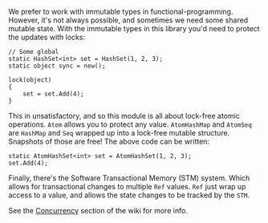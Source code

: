 We prefer to work with immutable types in functional-programming.  However, it's not always possible, and sometimes we
need some shared mutable state.  With the immutable types in this library you'd need to protect the updates with locks:

    // Some global
    static HashSet<int> set = HashSet(1, 2, 3);
    static object sync = new();

    lock(object)
    {
        set = set.Add(4);
    }

This in unsatisfactory, and so this module is all about lock-free atomic operations.  `Atom` allows you to protect any
value.  `AtomHashMap` and `AtomSeq` are `HashMap` and `Seq` wrapped up into a lock-free mutable structure.  Snapshots
of those are free!  The above code can be written:

    static AtomHashSet<int> set = AtomHashSet(1, 2, 3);
    set.Add(4);

Finally, there's the Software Transactional Memory (STM) system.  Which allows for transactional changes to multiple 
`Ref` values.  `Ref` just wrap up access to a value, and allows the state changes to be tracked by the `STM`.

See the [Concurrency](https://github.com/louthy/language-ext/wiki/Concurrency) section of the wiki for more info.